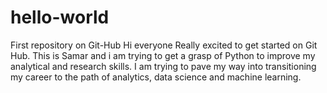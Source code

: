 # hello-world
First repository on Git-Hub 
Hi everyone 
Really excited to get started on Git Hub. 
This is Samar and i am trying to get a grasp of Python to improve my analytical and research skills. 
I am trying to pave my way into transitioning my career to the path of analytics, data science and machine learning. 
